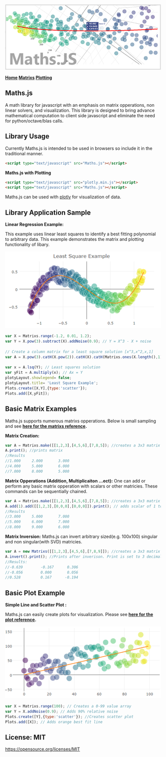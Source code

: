 <p align="center">
<img src ="https://raw.githubusercontent.com/NateZimmer/Maths.js/master/Images/BannerImage.png">
</p>
<p align="center"><strong> 

[Home](README.md) [Matrixs](Matrixs.md) [Plotting](Plots.md)</strong></p>

## Maths.js
A math library for javascript with an emphasis on matrix opperations, non linear solvers, and visualization. This library is designed to bring advance mathematical computation to client side javascript and eliminate the need for python/octave/blas calls.  

## Library Usage
Currently Maths.js is intended to be used in browsers so include it in the traditional manner. 
```html
<script type="text/javascript" src="Maths.js"></script>
```
**Maths.js with Plotting**
```html
<script type="text/javascript" src="plotly.min.js"></script>
<script type="text/javascript" src="Maths.js"></script>
```
Maths.js can be used with [plotly](https://github.com/plotly/plotly.js) for visualization of data. 

## Library Application Sample 

**Linear Regression Example:**

This example uses linear least squares to identify a best fitting polynomial to arbitrary data. This example demonstrates the matrix and plotting functionality of libary. 

<p align="center">
<img src ="https://raw.githubusercontent.com/NateZimmer/Maths.js/master/Images/lsqPlot.png">
</p>


```js
var X = Matrixs.range(-1.2, 0.01, 1.2); 
var Y = X.pow(3).subtract(X).addNoise(0.9); // Y = X^3 - X + noise 

// Create a column matrix for a least square solution [x^3,x^2,x,1] 
var A = X.pow(3).catH(X.pow(2)).catH(X).catH(Matrixs.ones(X.length(),1)); 

var x = A.lsq(Y); // Least squares solution 
var yFit = A.multiply(x); // Ax = Y 
plotyLayout.showlegend= false;
plotyLayout.title= 'Least Square Example'; 
Plots.create([X,Y],{type:'scatter'}); 
Plots.add([X,yFit]);
```

## Basic Matrix Examples  
Maths.js supports numerous matrixs opperations. Below is small sampling and see <strong> [here for the matrixs reference](Matrixs.md). </strong> 

**Matrix Creation:** 
```js
var A = Matrixs.make([[1,2,3],[4,5,6],[7,8,5]); //creates a 3x3 matrix 
A.print(); //prints matrix 
//Results 
//1.000		2.000		3.000
//4.000		5.000		6.000
//7.000		8.000		5.000
```

**Matrix Opperations (Addition, Multiplicaiton ...ect):**
One can add or perform any basic matrix opperation with scalars or other matricies. These commands can be sequentially chained. 
```js
var A = Matrixs.make([[1,2,3],[4,5,6],[7,8,5]); //creates a 3x3 matrix 
A.add(1).add([[1,2,3],[0,0,0],[0,0,0]]).print(); // adds scalar of 1 to matrix, then adds a 3x3 matrix, then prints result.
//Results
//3.000		5.000		7.000
//5.000		6.000		7.000
//8.000		9.000		6.000
```

**Matrix Inversion:**
Maths.js can invert arbitrary sized(e.g. 100x100) singular and non singular(with SVD) matricies.
```js
var A = new Matrixs([[1,2,3],[4,5,6],[7,8,9]]); //creates a 3x3 matrix
A.invert().print(); //Prints after inverison. Print is set to 3 decimals 
//Results: 
//-0.639        -0.167		0.306
//-0.056        0.000		0.056
//0.528         0.167      -0.194
```
## Basic Plot Example  

**Simple Line and Scatter Plot :**

Maths.js can easily create plots for visualization. Please see <strong> [here for the plot reference](Plots.md). </strong>   

<p align="center">
<img src ="https://raw.githubusercontent.com/NateZimmer/Maths.js/master/Images/scatterPlot.png">
</p>


```js
var X = Matrixs.range(100); // Creates a 0-99 value array
var Y = X.addNoise(0.9); // Adds 90% relative noise 
Plots.create([Y],{type:'scatter'}); //Creates scatter plot 
Plots.add([X]); // Adds orange best fit line 
```

## License: MIT
https://opensource.org/licenses/MIT
